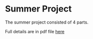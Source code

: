 # Summer Project

The summer project consisted of 4 parts. 

Full details are in pdf file [here](./APCSA_summerProj_2021.pdf)

